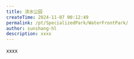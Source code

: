 ```yaml
---
title: 滨水公园
createTime: 2024-11-07 00:12:49
permalink: /pt/SpecializedPark/WaterFrontPark/
author: sunshang-hl
description: xxxx
---
```


xxxx